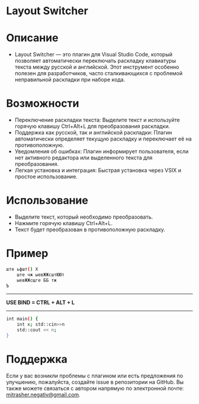 # Layout Switcher

# Описание
- Layout Switcher — это плагин для Visual Studio Code, который позволяет автоматически переключать раскладку клавиатуры текста между русской и английской. Этот инструмент особенно полезен для разработчиков, часто сталкивающихся с проблемой неправильной раскладки при наборе кода.

# Возможности
- Переключение раскладки текста: Выделите текст и используйте горячую клавишу Ctrl+Alt+L для преобразования раскладки.
- Поддержка как русской, так и английской раскладки: Плагин автоматически определяет текущую раскладку и переключает её на противоположную.
- Уведомления об ошибках: Плагин информирует пользователя, если нет активного редактора или выделенного текста для преобразования.
- Легкая установка и интеграция: Быстрая установка через VSIX и простое использование.

# Использование
- Выделите текст, который необходимо преобразовать.
- Нажмите горячую клавишу Ctrl+Alt+L.
- Текст будет преобразован в противоположную раскладку.

# Пример

```bash
ште ьфшт() Х
    ште чж ыевЖЖсштЮЮт
    ыевЖЖсщге ББ тж
Ъ
```

---

**USE BIND = CTRL + ALT + L**

---

```bash
int main() {
    int x; std::cin>>n
    std::cout << n;
}
```

# Поддержка
Если у вас возникли проблемы с плагином или есть предложения по улучшению, пожалуйста, создайте issue в репозитории на GitHub. Вы также можете связаться с автором напрямую по электронной почте: mitrasher.negativ@gmail.com.
